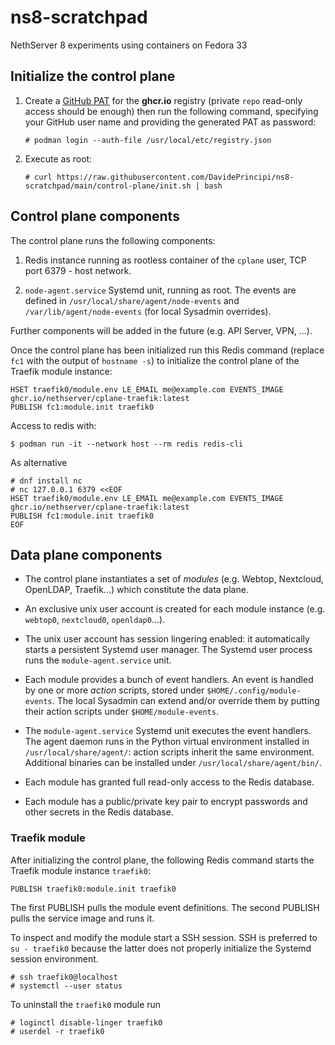 # ns8-scratchpad

NethServer 8 experiments using containers on Fedora 33

## Initialize the control plane

1. Create a [GitHub PAT](https://docs.github.com/en/github/authenticating-to-github/creating-a-personal-access-token)
   for the **ghcr.io** registry (private `repo` read-only access should be enough) then run the following command, specifying
   your GitHub user name and providing the generated PAT as password:

       # podman login --auth-file /usr/local/etc/registry.json

2. Execute as root:

       # curl https://raw.githubusercontent.com/DavidePrincipi/ns8-scratchpad/main/control-plane/init.sh | bash

## Control plane components

The control plane runs the following components:

1. Redis instance running as rootless container of the `cplane` user, TCP port 6379 - host network.

2. `node-agent.service` Systemd unit, running as root. The events are defined in `/usr/local/share/agent/node-events` and `/var/lib/agent/node-events` (for local Sysadmin overrides).

Further components will be added in the future (e.g. API Server, VPN, ...).

Once the control plane has been initialized run this Redis command (replace `fc1` with the output of `hostname -s`) 
to initialize the control plane of the Traefik module instance:

    HSET traefik0/module.env LE_EMAIL me@example.com EVENTS_IMAGE ghcr.io/nethserver/cplane-traefik:latest
    PUBLISH fc1:module.init traefik0

Access to redis with:

    $ podman run -it --network host --rm redis redis-cli

As alternative

    # dnf install nc
    # nc 127.0.0.1 6379 <<EOF
    HSET traefik0/module.env LE_EMAIL me@example.com EVENTS_IMAGE ghcr.io/nethserver/cplane-traefik:latest
    PUBLISH fc1:module.init traefik0
    EOF



## Data plane components

- The control plane instantiates a set of *modules* (e.g. Webtop, Nextcloud, OpenLDAP, Traefik...) which constitute
  the data plane.

- An exclusive unix user account is created for each module instance (e.g. `webtop0`, `nextcloud0`, `openldap0`...).

- The unix user account has session lingering enabled: 
  it automatically starts a persistent Systemd user manager.
  The Systemd user process runs the `module-agent.service` unit.

- Each module provides a bunch of event handlers. An event is handled by one or more *action* scripts, stored under `$HOME/.config/module-events`. The local Sysadmin can extend and/or override them by putting their action scripts under `$HOME/module-events`.

- The `module-agent.service` Systemd unit executes the event handlers. The agent daemon runs in the Python virtual
  environment installed in `/usr/local/share/agent/`: action scripts inherit the same environment. Additional binaries
  can be installed under `/usr/local/share/agent/bin/`.

- Each module has granted full read-only access to the Redis database.

- Each module has a public/private key pair to encrypt passwords and other secrets in the Redis database.

### Traefik module

After initializing the control plane, the following Redis command starts the Traefik module instance `traefik0`:

    PUBLISH traefik0:module.init traefik0

The first PUBLISH pulls the module event definitions. The second PUBLISH pulls the service image and runs it.

To inspect and modify the module start a SSH session. SSH is preferred to `su - traefik0` because the latter
does not properly initialize the Systemd session environment.

    # ssh traefik0@localhost
    # systemctl --user status

To uninstall the `traefik0` module run

    # loginctl disable-linger traefik0
    # userdel -r traefik0
